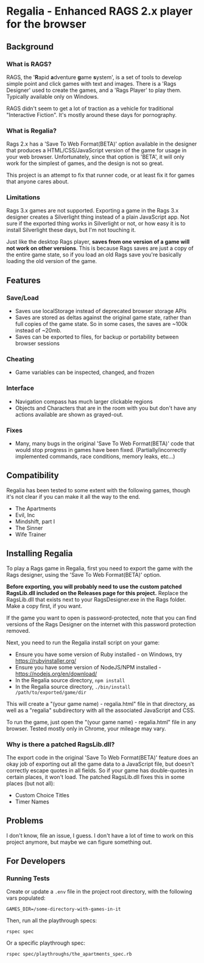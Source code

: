 # Regalia - Enhanced RAGS 2.x player for the browser

## Background

### What is RAGS?

RAGS, the '**R**apid **a**dventure **g**ame **s**ystem', is a set of tools to develop simple point and click games with text and images. There is a 'Rags Designer' used to create the games, and a 'Rags Player' to play them. Typically available only on Windows.

RAGS didn't seem to get a lot of traction as a vehicle for traditional "Interactive Fiction". It's mostly around these days for pornography.

### What is Regalia?

Rags 2.x has a 'Save To Web Format(BETA)' option available in the designer that produces a HTML/CSS/JavaScript version of the game for usage in your web browser. Unfortunately, since that option is 'BETA', it will only work for the simplest of games, and the design is not so great.

This project is an attempt to fix that runner code, or at least fix it for games that anyone cares about.

### Limitations

Rags 3.x games are not supported. Exporting a game in the Rags 3.x designer creates a Silverlight thing instead of a plain JavaScript app. Not sure if the exported thing works in Silverlight or not, or how easy it is to install Silverlight these days, but I'm not touching it.

Just like the desktop Rags player, **saves from one version of a game will not work on other versions**. This is because Rags saves are just a copy of the entire game state, so if you load an old Rags save you're basically loading the old version of the game.

## Features

### Save/Load

* Saves use localStorage instead of deprecated browser storage APIs
* Saves are stored as deltas against the original game state, rather than full copies of the game state. So in some cases, the saves are ~100k instead of ~20mb.
* Saves can be exported to files, for backup or portability between browser sessions

### Cheating

* Game variables can be inspected, changed, and frozen

### Interface

* Navigation compass has much larger clickable regions
* Objects and Characters that are in the room with you but don't have any actions available are shown as grayed-out.

### Fixes

* Many, many bugs in the original 'Save To Web Format(BETA)' code that would stop progress in games have been fixed. (Partially/incorrectly implemented commands, race conditions, memory leaks, etc...)

## Compatibility

Regalia has been tested to some extent with the following games, though it's not clear if you can make it all the way to the end.

* The Apartments
* Evil, Inc
* Mindshift, part I
* The Sinner
* Wife Trainer

## Installing Regalia

To play a Rags game in Regalia, first you need to export the game with the Rags designer, using the 'Save To Web Format(BETA)' option.

**Before exporting, you will probably need to use the custom patched RagsLib.dll included on the Releases page for this project.** Replace the RagsLib.dll that exists next to your RagsDesigner.exe in the Rags folder. Make a copy first, if you want.

If the game you want to open is password-protected, note that you can find versions of the Rags Designer on the internet with this password protection removed.

Next, you need to run the Regalia install script on your game:

* Ensure you have some version of Ruby installed - on Windows, try https://rubyinstaller.org/
* Ensure you have some version of NodeJS/NPM installed - https://nodejs.org/en/download/
* In the Regalia source directory, `npm install`
* In the Regalia source directory, `./bin/install /path/to/exported/game/dir`

This will create a "(your game name) - regalia.html" file in that directory, as well as a "regalia" subdirectory with all the associated JavaScript and CSS.

To run the game, just open the "(your game name) - regalia.html" file in any browser. Tested mostly only in Chrome, your mileage may vary.

### Why is there a patched RagsLib.dll?

The export code in the original 'Save To Web Format(BETA)' feature does an okay job of exporting out all the game data to a JavaScript file, but doesn't correctly escape quotes in all fields. So if your game has double-quotes in certain places, it won't load. The patched RagsLib.dll fixes this in some places (but not all):

* Custom Choice Titles
* Timer Names

## Problems

I don't know, file an issue, I guess. I don't have a lot of time to work on this project anymore, but maybe we can figure something out.

## For Developers

### Running Tests

Create or update a `.env` file in the project root directory, with the following vars populated:
```
GAMES_DIR=/some-directory-with-games-in-it
```

Then, run all the playthrough specs:

`rspec spec`

Or a specific playthrough spec:

`rspec spec/playthroughs/the_apartments_spec.rb`
